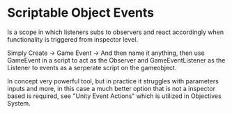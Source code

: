 # Scriptable Object Events

Is a scope in which listeners subs to observers and react accordingly when functionality is triggered from inspector level.

Simply Create -> Game Event -> And then name it anything, then use GameEvent in a script to act as the Observer 
and GameEventListener as the Listener to events as a serperate script on the gameobject.

In concept very powerful tool, but in practice it struggles with parameters inputs and more, in this case a much better option that is not a inspector based is required,
see "Unity Event Actions" which is utilized in Objectives System.
